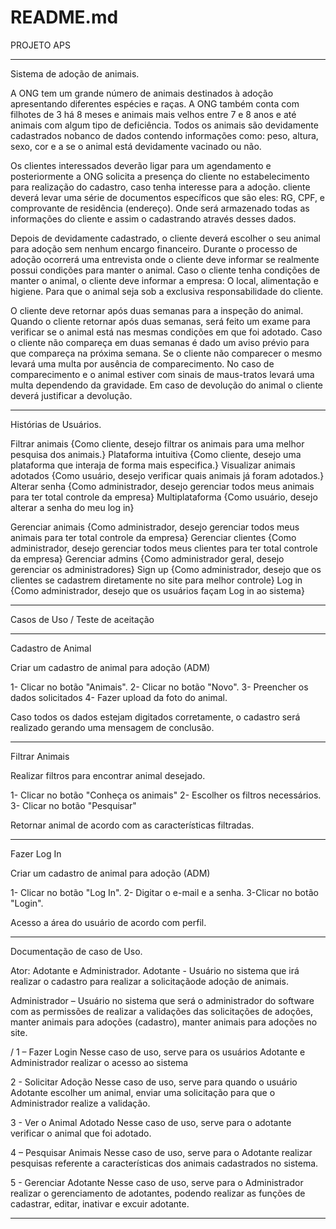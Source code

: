 # README.md
PROJETO APS

____________________________________________________________________________________________________________________________________________________________________
Sistema de adoção de animais.

A ONG tem um grande número de animais destinados à adoção apresentando diferentes espécies e raças. A ONG também conta com filhotes de 3 há 8 meses e animais mais velhos entre 7 e 8 anos e até animais com algum tipo de deficiência. Todos os animais são devidamente cadastrados nobanco de dados contendo informações como: peso, altura, sexo, cor e a se o animal está devidamente vacinado ou não.

Os clientes interessados deverão ligar para um agendamento e posteriormente a ONG solicita a presença do cliente no estabelecimento para realização do cadastro, caso tenha interesse para a adoção.  cliente deverá levar uma série de documentos específicos que são eles: RG, CPF, e comprovante de residência (endereço). Onde será armazenado todas as informações do cliente e assim o cadastrando através desses dados.

Depois de devidamente cadastrado, o cliente deverá escolher o seu animal para adoção sem nenhum encargo financeiro. Durante o processo de adoção ocorrerá uma entrevista onde o cliente deve informar se realmente possui condições para manter o animal. Caso o cliente tenha condições de manter o animal, o cliente deve informar a empresa: O local, alimentação e higiene. Para que o animal seja sob a exclusiva responsabilidade do cliente.

O cliente deve retornar após duas semanas para a inspeção do animal. Quando o cliente retornar após duas semanas, será feito um exame para verificar 
se o animal está nas mesmas condições em que foi adotado. Caso o cliente não compareça em duas semanas é dado um aviso prévio para que compareça na próxima
semana. Se o cliente não comparecer o mesmo levará uma multa por ausência de comparecimento. No caso de comparecimento e o animal estiver com sinais de maus-tratos levará uma multa dependendo da gravidade. Em caso de devolução do animal o cliente deverá justificar a devolução.

____________________________________________________________________________________________________________________________________________________________________
Histórias de Usuários.

Filtrar animais {Como cliente, desejo filtrar os animais para uma melhor pesquisa dos animais.}
Plataforma intuitiva {Como cliente, desejo uma plataforma que interaja de forma mais especifica.}
Visualizar animais adotados {Como usuário, desejo verificar quais animais já foram adotados.}
Alterar senha {Como administrador, desejo gerenciar todos meus animais para ter total controle da empresa}
Multiplataforma {Como usuário, desejo alterar a senha do meu log in}

Gerenciar animais {Como administrador, desejo gerenciar todos meus animais para ter total controle da empresa}
Gerenciar clientes {Como administrador, desejo gerenciar todos meus clientes para ter total controle da empresa}
Gerenciar admins {Como administrador geral, desejo gerenciar os administradores}
Sign up {Como administrador, desejo que os clientes se cadastrem diretamente no site para melhor controle}
Log in {Como administrador,  desejo que os usuários façam Log in ao sistema}

____________________________________________________________________________________________________________________________________________________________________
Casos de Uso / Teste de aceitação

______________________________
Cadastro de Animal

Criar um cadastro de
animal para adoção (ADM)

1- Clicar no botão
"Animais".
2- Clicar no botão
"Novo".
3- Preencher os
dados solicitados
4- Fazer upload da
foto do animal.

Caso todos os dados
estejam digitados
corretamente, o cadastro
será realizado gerando
uma mensagem de
conclusão.
______________________________
Filtrar Animais

Realizar filtros para
encontrar animal
desejado.

1- Clicar no botão
"Conheça os
animais"
2- Escolher os filtros
necessários.
3- Clicar no botão
"Pesquisar"

Retornar animal de acordo
com as características
filtradas.
______________________________
Fazer Log In

Criar um cadastro de
animal para adoção (ADM)

1- Clicar no botão
"Log In".
2- Digitar o e-mail e a
senha.
3-Clicar no botão
"Login".

Acesso a área do usuário
de acordo com perfil.

____________________________________________________________________________________________________________________________________________________________________

Documentação de caso de Uso.

Ator: Adotante e Administrador.
Adotante - Usuário no sistema que irá realizar o cadastro para realizar a solicitaçãode adoção de animais.

Administrador – Usuário no sistema que será o administrador do software com as
permissões de realizar a validações das solicitações de adoções, manter animais
para adoções (cadastro), manter animais para adoções no site.

/
1 – Fazer Login 
Nesse caso de uso, serve para os usuários Adotante e Administrador realizar
o acesso ao sistema

2 - Solicitar Adoção
Nesse caso de uso, serve para quando o usuário Adotante escolher um animal,
enviar uma solicitação para que o Administrador realize a validação.

3 - Ver o Animal Adotado
Nesse caso de uso, serve para o adotante verificar o animal que foi adotado. 

4 – Pesquisar Animais
Nesse caso de uso, serve para o Adotante realizar pesquisas referente a
características dos animais cadastrados no sistema.

5 - Gerenciar Adotante
Nesse caso de uso, serve para o Administrador realizar o gerenciamento de
adotantes, podendo realizar as funções de cadastrar, editar, inativar e excuir
adotante. 

____________________________________________________________________________________________________________________________________________________________________

